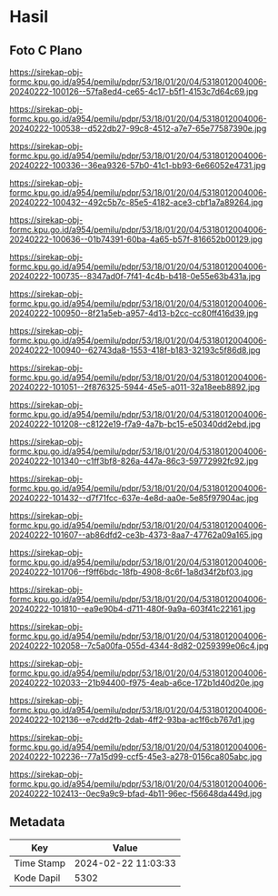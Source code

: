 # Hasil

## Foto C Plano

https://sirekap-obj-formc.kpu.go.id/a954/pemilu/pdpr/53/18/01/20/04/5318012004006-20240222-100126--57fa8ed4-ce65-4c17-b5f1-4153c7d64c69.jpg

https://sirekap-obj-formc.kpu.go.id/a954/pemilu/pdpr/53/18/01/20/04/5318012004006-20240222-100538--d522db27-99c8-4512-a7e7-65e77587390e.jpg

https://sirekap-obj-formc.kpu.go.id/a954/pemilu/pdpr/53/18/01/20/04/5318012004006-20240222-100336--36ea9326-57b0-41c1-bb93-6e66052e4731.jpg

https://sirekap-obj-formc.kpu.go.id/a954/pemilu/pdpr/53/18/01/20/04/5318012004006-20240222-100432--492c5b7c-85e5-4182-ace3-cbf1a7a89264.jpg

https://sirekap-obj-formc.kpu.go.id/a954/pemilu/pdpr/53/18/01/20/04/5318012004006-20240222-100636--01b74391-60ba-4a65-b57f-816652b00129.jpg

https://sirekap-obj-formc.kpu.go.id/a954/pemilu/pdpr/53/18/01/20/04/5318012004006-20240222-100735--8347ad0f-7f41-4c4b-b418-0e55e63b431a.jpg

https://sirekap-obj-formc.kpu.go.id/a954/pemilu/pdpr/53/18/01/20/04/5318012004006-20240222-100950--8f21a5eb-a957-4d13-b2cc-cc80ff416d39.jpg

https://sirekap-obj-formc.kpu.go.id/a954/pemilu/pdpr/53/18/01/20/04/5318012004006-20240222-100940--62743da8-1553-418f-b183-32193c5f86d8.jpg

https://sirekap-obj-formc.kpu.go.id/a954/pemilu/pdpr/53/18/01/20/04/5318012004006-20240222-101051--2f876325-5944-45e5-a011-32a18eeb8892.jpg

https://sirekap-obj-formc.kpu.go.id/a954/pemilu/pdpr/53/18/01/20/04/5318012004006-20240222-101208--c8122e19-f7a9-4a7b-bc15-e50340dd2ebd.jpg

https://sirekap-obj-formc.kpu.go.id/a954/pemilu/pdpr/53/18/01/20/04/5318012004006-20240222-101340--c1ff3bf8-826a-447a-86c3-59772992fc92.jpg

https://sirekap-obj-formc.kpu.go.id/a954/pemilu/pdpr/53/18/01/20/04/5318012004006-20240222-101432--d7f71fcc-637e-4e8d-aa0e-5e85f97904ac.jpg

https://sirekap-obj-formc.kpu.go.id/a954/pemilu/pdpr/53/18/01/20/04/5318012004006-20240222-101607--ab86dfd2-ce3b-4373-8aa7-47762a09a165.jpg

https://sirekap-obj-formc.kpu.go.id/a954/pemilu/pdpr/53/18/01/20/04/5318012004006-20240222-101706--f9ff6bdc-18fb-4908-8c6f-1a8d34f2bf03.jpg

https://sirekap-obj-formc.kpu.go.id/a954/pemilu/pdpr/53/18/01/20/04/5318012004006-20240222-101810--ea9e90b4-d711-480f-9a9a-603f41c22161.jpg

https://sirekap-obj-formc.kpu.go.id/a954/pemilu/pdpr/53/18/01/20/04/5318012004006-20240222-102058--7c5a00fa-055d-4344-8d82-0259399e06c4.jpg

https://sirekap-obj-formc.kpu.go.id/a954/pemilu/pdpr/53/18/01/20/04/5318012004006-20240222-102033--21b94400-f975-4eab-a6ce-172b1d40d20e.jpg

https://sirekap-obj-formc.kpu.go.id/a954/pemilu/pdpr/53/18/01/20/04/5318012004006-20240222-102136--e7cdd2fb-2dab-4ff2-93ba-ac1f6cb767d1.jpg

https://sirekap-obj-formc.kpu.go.id/a954/pemilu/pdpr/53/18/01/20/04/5318012004006-20240222-102236--77a15d99-ccf5-45e3-a278-0156ca805abc.jpg

https://sirekap-obj-formc.kpu.go.id/a954/pemilu/pdpr/53/18/01/20/04/5318012004006-20240222-102413--0ec9a9c9-bfad-4b11-96ec-f56648da449d.jpg


## Metadata

| Key        | Value               |
| ---------- | ------------------- |
| Time Stamp | 2024-02-22 11:03:33 |
| Kode Dapil | 5302                |



